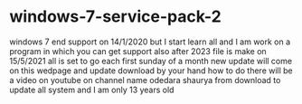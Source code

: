 # windows-7-service-pack-2
windows 7 end support  on 14/1/2020 but I start learn all and I am work on a program in which you can get support also after 2023 file is make on 15/5/2021 all is set to go each first sunday of a month new update will come on this wedpage and update download by your hand how to do there will be a video on youtube on channel name odedara shaurya from download to update all system and I am only 13 years old
